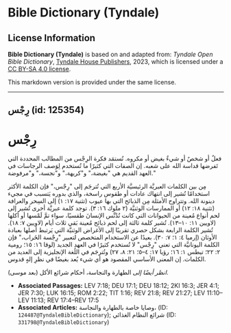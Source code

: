 # Bible Dictionary (Tyndale)

## License Information

**Bible Dictionary (Tyndale)** is based on and adapted from: _Tyndale Open Bible Dictionary_, [Tyndale House Publishers](https://tyndaleopenresources.com/), 2023, which is licensed under a [CC BY-SA 4.0 license](https://creativecommons.org/licenses/by-sa/4.0/legalcode.en).

This markdown version is provided under the same license.



--------------------------------

## رِجْس (id: 125354)

رِجْس
=====

فعلٌ أو شخصٌ أو شيءٌ بغيض أو مكروه. تُستمَد فكرة الرِجْس من المطالب المحددة التي تَفرضها قداسة الله على شعبه. إن الصفات التي كثيرًا ما تُستخدم لِوَصف الرجاسات في العهد القديم هي "بغيضة،" و"كريهة،" و"نجسة،" و"مرفوضة."

مِن بين الكلمات العبريَّة الرئيسيَّة الأربع التي تُترجَم إلى "رِجْس،" فإن الكلمة الأكثر استخدامًا تُشير إلى انتهاك عادات أو طقوس راسخة، والذي بدوره يَتسبب في مجيء دينونة الله. وتتراوح الأمثلة مِن الذبائح التي بها عيوب (تثنية ١٧: ١) إلى السِحر والعرافة (تثنية ١٨: ١٢) أو الممارسات الوثنيَّة (٢ ملوك ١٦: ٣). توجد كلمة عبريَّة أخرى تُشير إلى لحم أنواع مُعينة من الحيوانات التي كانت تُدْنِّس الإنسانَ طقسيًا، سواء تمَّ لَمْسها أو أكلها (لاويين ١١: ١٠–١٣). تُشير كلمة ثالثة إلى لحم ذبائح مُعينة بَقي ثلاث أيام (لاويين ٧: ١٨). تُشير الكلمة الرابعة بشكل حصري تقريبًا إلى الأغراض الوثنيَّة التي يَرتبط أصلها بعبادة الأوثان (إرميا ٤: ١؛ ٧: ٣٠). بعيدًا عن الاستخدام المتخصص لتعبير "رِجْسة الخَراب،" فإن الكلمة اليونانيَّة التي تعني "رِجْس" لا تُستخدم كثيرًا في العهد الجديد (لوقا ١٦: ١٥؛ رومية ٢: ٢٢؛ تيطس ١: ١٦؛ رؤيا ١٧: ٤–٥؛ ٢١: ٨، ٢٧) وتُترجَم في اللُغة الإنجليزية إلى العديد من الكلمات. إن المعنى الأساسي المقصود هو أي شيء يُعد بغيضًا في نظرِ إلهٍ قدوس.

*انظر أيضًا إلى* الطهارة والنجاسة، أحكام شرائع الأكل (بعد موسى).

* **Associated Passages:** LEV 7:18; DEU 17:1; DEU 18:12; 2KI 16:3; JER 4:1; JER 7:30; LUK 16:15; ROM 2:22; TIT 1:16; REV 21:8; REV 21:27; LEV 11:10–LEV 11:13; REV 17:4–REV 17:5
* **Associated Articles:** وصايا خاصة بالطهارة والنجاسة، (ID: `124487@TyndaleBibleDictionary`); شرائع النظام الغذائي (ID: `331798@TyndaleBibleDictionary`)

